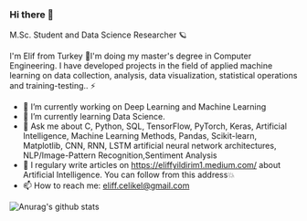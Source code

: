 ### Hi there 👋

M.Sc. Student and Data Science Researcher 🪐

I'm Elif from Turkey 🌸I'm doing my master's degree in Computer Engineering. I have developed projects in the field of applied machine learning on data collection, analysis, data visualization, statistical operations and training-testing..  ⚡ 


- 🔭 I’m currently working on Deep Learning and Machine Learning
- 🌱 I’m currently learning Data Science.
- 💬 Ask me about C, Python, SQL, TensorFlow, PyTorch, Keras, Artificial Intelligence, Machine Learning Methods, Pandas, Scikit-learn, Matplotlib, CNN, RNN, LSTM artificial neural network architectures, NLP/Image-Pattern Recognition,Sentiment Analysis
- 📝 I regulary write articles on https://eliffyildirim1.medium.com/ about Artificial Intelligence. You can follow from this address💥
- 📫 How to reach me: eliff.celikel@gmail.com

![Anurag's github stats](https://github-readme-stats.vercel.app/api?username=eliffyildirim1&show_icons=true&theme=radical)



